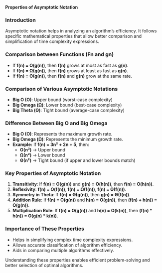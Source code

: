 **Properties of Asymptotic Notation**

### **Introduction**
Asymptotic notation helps in analyzing an algorithm’s efficiency. It follows specific mathematical properties that allow better comparison and simplification of time complexity expressions.

### **Comparison between Functions (Fn and gn)**
- If **f(n) = O(g(n))**, then **f(n)** grows at most as fast as **g(n)**.
- If **f(n) = Ω(g(n))**, then **f(n)** grows at least as fast as **g(n)**.
- If **f(n) = Θ(g(n))**, then **f(n)** and **g(n)** grow at the same rate.

### **Comparison of Various Asymptotic Notations**
- **Big O (O)**: Upper bound (worst-case complexity)
- **Big Omega (Ω)**: Lower bound (best-case complexity)
- **Big Theta (Θ)**: Tight bound (average-case complexity)

### **Difference Between Big O and Big Omega**
- **Big O (O)**: Represents the maximum growth rate.
- **Big Omega (Ω)**: Represents the minimum growth rate.
- **Example:** If **f(n) = 3n² + 2n + 5**, then:
  - **O(n²)** → Upper bound
  - **Ω(n²)** → Lower bound
  - **Θ(n²)** → Tight bound (if upper and lower bounds match)

### **Key Properties of Asymptotic Notation**
1. **Transitivity**: If **f(n) = O(g(n))** and **g(n) = O(h(n))**, then **f(n) = O(h(n))**.
2. **Reflexivity**: **f(n) = O(f(n))**, **f(n) = Ω(f(n))**, **f(n) = Θ(f(n))**.
3. **Symmetry in Theta**: If **f(n) = Θ(g(n))**, then **g(n) = Θ(f(n))**.
4. **Addition Rule**: If **f(n) = O(g(n))** and **h(n) = O(g(n))**, then **(f(n) + h(n)) = O(g(n))**.
5. **Multiplication Rule**: If **f(n) = O(g(n))** and **h(n) = O(k(n))**, then **(f(n) * h(n)) = O(g(n) * k(n))**.

### **Importance of These Properties**
- Helps in simplifying complex time complexity expressions.
- Allows accurate classification of algorithm efficiency.
- Aids in comparing multiple algorithms effectively.

Understanding these properties enables efficient problem-solving and better selection of optimal algorithms.


